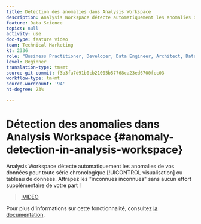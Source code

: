 ```yaml
---
title: Détection des anomalies dans Analysis Workspace
description: Analysis Workspace détecte automatiquement les anomalies dans vos données pour toute visualisation de séries chronologiques ou tableau de données. Attrapez les "inconnues inconnues" sans aucun effort supplémentaire de votre part !
feature: Data Science
topics: null
activity: use
doc-type: feature video
team: Technical Marketing
kt: 2336
role: "Business Practitioner, Developer, Data Engineer, Architect, Data Architect, Administrator, Leader"
level: Beginner
translation-type: tm+mt
source-git-commit: f3b3fa7d91b0cb21005b57768ca23ed6700fcc03
workflow-type: tm+mt
source-wordcount: '94'
ht-degree: 23%

---
```



# Détection des anomalies dans Analysis Workspace {#anomaly-detection-in-analysis-workspace}

Analysis Workspace détecte automatiquement les anomalies de vos données pour toute série chronologique [!UICONTROL visualisation] ou tableau de données. Attrapez les &quot;inconnues inconnues&quot; sans aucun effort supplémentaire de votre part !

>[!VIDEO](https://video.tv.adobe.com/v/25444/?quality=12)

Pour plus d&#39;informations sur cette fonctionnalité, consultez [la documentation](https://marketing.adobe.com/resources/help/fr_FR/analytics/analysis-workspace/anomaly_detection.html).
